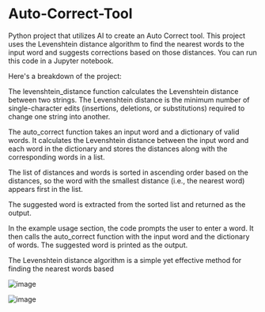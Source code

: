 # Auto-Correct-Tool
Python project that utilizes AI to create an Auto Correct tool. This project uses the Levenshtein distance algorithm to find the nearest words to the input word and suggests corrections based on those distances. You can run this code in a Jupyter notebook.

Here's a breakdown of the project:

The levenshtein_distance function calculates the Levenshtein distance between two strings. The Levenshtein distance is the minimum number of single-character edits (insertions, deletions, or substitutions) required to change one string into another.

The auto_correct function takes an input word and a dictionary of valid words. It calculates the Levenshtein distance between the input word and each word in the dictionary and stores the distances along with the corresponding words in a list.

The list of distances and words is sorted in ascending order based on the distances, so the word with the smallest distance (i.e., the nearest word) appears first in the list.

The suggested word is extracted from the sorted list and returned as the output.

In the example usage section, the code prompts the user to enter a word. It then calls the auto_correct function with the input word and the dictionary of words. The suggested word is printed as the output.

The Levenshtein distance algorithm is a simple yet effective method for finding the nearest words based

![image](https://github.com/vrushabhdhote29/Auto-Correct-Tool/assets/92002956/3e18a7ce-7250-40f7-85d3-ef6b46de0f1c)

![image](https://github.com/vrushabhdhote29/Auto-Correct-Tool/assets/92002956/661bd126-87fa-4b21-b0c6-982c472f24a0)

